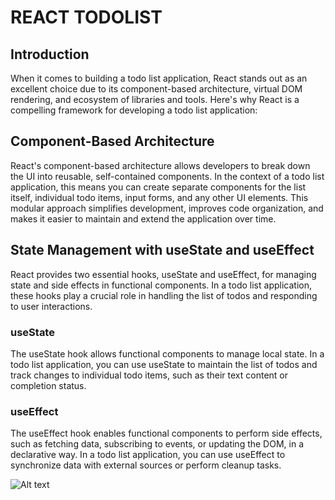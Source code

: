   # REACT TODOLIST

## Introduction
When it comes to building a todo list application, React stands out as an excellent choice due to its component-based architecture, virtual DOM rendering, and ecosystem of libraries and tools. Here's why React is a compelling framework for developing a todo list application:

## Component-Based Architecture
React's component-based architecture allows developers to break down the UI into reusable, self-contained components. In the context of a todo list application, this means you can create separate components for the list itself, individual todo items, input forms, and any other UI elements. This modular approach simplifies development, improves code organization, and makes it easier to maintain and extend the application over time.

## State Management with useState and useEffect
React provides two essential hooks, useState and useEffect, for managing state and side effects in functional components. In a todo list application, these hooks play a crucial role in handling the list of todos and responding to user interactions.

### useState
The useState hook allows functional components to manage local state. In a todo list application, you can use useState to maintain the list of todos and track changes to individual todo items, such as their text content or completion status.

### useEffect
The useEffect hook enables functional components to perform side effects, such as fetching data, subscribing to events, or updating the DOM, in a declarative way. In a todo list application, you can use useEffect to synchronize data with external sources or perform cleanup tasks.

![Alt text]("https://imgur.com/3XKyZXV" "Optional title")





